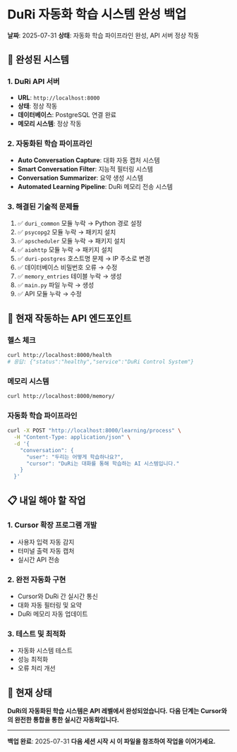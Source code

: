 # DuRi 자동화 학습 시스템 완성 백업
**날짜**: 2025-07-31
**상태**: 자동화 학습 파이프라인 완성, API 서버 정상 작동

## 🎯 완성된 시스템

### **1. DuRi API 서버**
- **URL**: `http://localhost:8000`
- **상태**: 정상 작동
- **데이터베이스**: PostgreSQL 연결 완료
- **메모리 시스템**: 정상 작동

### **2. 자동화된 학습 파이프라인**
- **Auto Conversation Capture**: 대화 자동 캡처 시스템
- **Smart Conversation Filter**: 지능적 필터링 시스템
- **Conversation Summarizer**: 요약 생성 시스템
- **Automated Learning Pipeline**: DuRi 메모리 전송 시스템

### **3. 해결된 기술적 문제들**
1. ✅ `duri_common` 모듈 누락 → Python 경로 설정
2. ✅ `psycopg2` 모듈 누락 → 패키지 설치
3. ✅ `apscheduler` 모듈 누락 → 패키지 설치
4. ✅ `aiohttp` 모듈 누락 → 패키지 설치
5. ✅ `duri-postgres` 호스트명 문제 → IP 주소로 변경
6. ✅ 데이터베이스 비밀번호 오류 → 수정
7. ✅ `memory_entries` 테이블 누락 → 생성
8. ✅ `main.py` 파일 누락 → 생성
9. ✅ API 모듈 누락 → 수정

## 🔧 현재 작동하는 API 엔드포인트

### **헬스 체크**
```bash
curl http://localhost:8000/health
# 응답: {"status":"healthy","service":"DuRi Control System"}
```

### **메모리 시스템**
```bash
curl http://localhost:8000/memory/
```

### **자동화 학습 파이프라인**
```bash
curl -X POST "http://localhost:8000/learning/process" \
  -H "Content-Type: application/json" \
  -d '{
    "conversation": {
      "user": "두리는 어떻게 학습하나요?",
      "cursor": "DuRi는 대화를 통해 학습하는 AI 시스템입니다."
    }
  }'
```

## 📋 내일 해야 할 작업

### **1. Cursor 확장 프로그램 개발**
- 사용자 입력 자동 감지
- 터미널 출력 자동 캡처
- 실시간 API 전송

### **2. 완전 자동화 구현**
- Cursor와 DuRi 간 실시간 통신
- 대화 자동 필터링 및 요약
- DuRi 메모리 자동 업데이트

### **3. 테스트 및 최적화**
- 자동화 시스템 테스트
- 성능 최적화
- 오류 처리 개선

## 🚀 현재 상태

**DuRi의 자동화된 학습 시스템은 API 레벨에서 완성되었습니다.**
**다음 단계는 Cursor와의 완전한 통합을 통한 실시간 자동화입니다.**

---

**백업 완료**: 2025-07-31
**다음 세션 시작 시 이 파일을 참조하여 작업을 이어가세요.**
